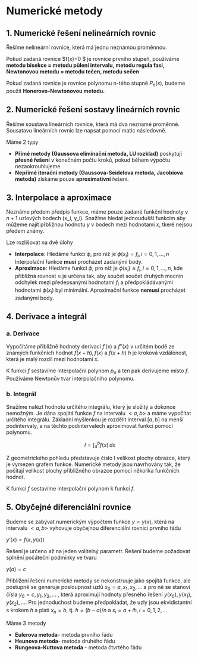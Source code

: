 # Numerické metody

## 1. Numerické řešení nelineárních rovnic

Řešíme nelineární rovnice, která má jednu neznámou proměnnou.

Pokud zadaná rovnice $f(x)=0 $ je rovnice prvního stupeň, používáme **metodu bisekce = metodu půlení intervalu, metodu regula fasi, Newtonovou metodu = metodu tečen, metodu sečen**

Pokud zadaná rovnice je rovnice polynomu n-tého stupně $P_n(x)$, budeme použit **Honerovo-Newtonovou metodu.**

## 2. Numerické řešení sostavy lineárních rovnic

Řešíme soustava lineárních rovnice, která má dva neznamé proměnné. Sousatavu lineárních rovnic lze napsat pomocí matic následovně.

Máme 2 typy
- **Přímé metody (Gaussova eliminační metoda, LU rozklad)** poskytují **přesné řešení** v konečném počtu kroků, pokud během výpočtu nezaokrouhlujeme.
- **Nepřímé iterační metody (Gaussova-Seidelova metoda, Jacobiova metoda)** získáme pouze **aproximativní** řešení.


## 3. Interpolace a aproximace

Neznáme předem předpis funkce, máme pouze zadané funkční hodnoty v $n+1$ uzlových bodech (x_i, y_i). Snažíme hledat jednoudušší funkcim aby můžeme najít přbližnou hodnotu $y$ v bodech mezi hodnotami $x$, tkeré nejsou předem známy.

Lze rozlišovat na dvě úlohy
- **Interpolace**: Hledáme funkci $\phi$, pro niž je $\phi(x_i) = f_i, i = 0, 1, \dots, n$ Interpolační funkce **musí** procházet zadanými body.
- **Aproximace**: Hledáme funkci $\phi$, pro niž je $\phi(x_i) \approx f_i, i = 0, 1, \dots, n$, kde přibližná rovnost $\approx$ je určena tak, aby součet součet druhých mocnin odchylek mezi předepsanými hodnotami $f_i$ a předpokládávanými hodnotami $\phi(x_i)$ byl minimální. Aproximační funkce **nemusí** procházet zadanými body.

## 4. Derivace a integrál

### a. Derivace
Vypočítáme přibližně hodnoty derivací $f'(x)$ a $f'' (x)$ v určitém bodě ze známých funkčních hodnot $f(x-h),f(x)$ a $f(x+h)$
$h$ je kroková vzdálenost, která je malý rozdíl mezi hodnotami $x$.

K funkci $f$ sestavíme interpolační polynom $p_n$ a ten pak derivujeme místo $f$. Používáme Newtonův tvar interpolačního polynomu.

### b. Integrál
Snažíme nalézt hodnotu určítého integrálu, který je složitý a dokonce nemožným. Je dána spojitá funkce $f$ na intervalu $<a,b>$ a máme vypočítat určítého integrálu. Základní myšlenkou je rozdělit interval $[a,b]$ na menší podintervaly, a na těchto podintervalech aproximovat funkci pomocí polynomu.

$$
I = \int_a^b f(x) \, dx
$$

Z geometrického pohledu představuje číslo I velikost plochy obrazce, který je vymezen grafem funkce. Numerické metody jsou navrhovány tak, že počítají velikost plochy přibližného obrazce pomocí několika funkčních hodnot. 

K funkci $f$ sestavíme interpolační polynom k funkci $f$.

## 5. Obyčejné diferenciální rovnice

Budeme se zabývat numerickým výpočtem funkce $y=y(x)$, která na intervalu $<a,b>$ vyhovuje obyčejnou diferenciální rovnici prvního řádu

$y' (x)=f(x,y(x))$

Řešení je určeno až na jeden volitelný parametr. Řešení budeme požadovat splnění počáteční podmínky ve tvaru

$y(a)=c$

Přiblížení řešení numerické metody se nekonstruuje jako spojitá funkce, ale postupně se generuje posloupnost uzlů $x_0=a,x_1,x_2,…$ a pro ně se stanoví čísla $y_0=c,y_1,y_2,…$ , která aproximují hodnoty přesného řešení $y(x_0 ),y(x_1 ),y(x_2 ),….$ Pro jednoduchost budeme předpokládat, že uzly jsou ekvidistantní s krokem $h$ a platí $x_n=b$, tj. $h=(b-a)/n$ a $x_i=a+ih, i=0,1,2,…$

Máme 3 metody 

- **Eulerova metoda**- metoda prvního řádu
- **Heunova metoda**- metoda druhého řádu
- **Rungeova-Kuttova metoda** - metoda čtvrtého řádu

